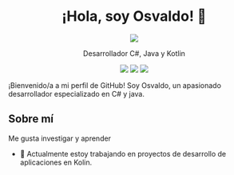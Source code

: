 <h1 align="center">¡Hola, soy Osvaldo! 👋</h1>

<p align="center">
  <a href="enlace-a-tu-perfil-de-github"><img src="https://img.shields.io/badge/GitHub-theriser44-blue?style=flat-square&logo=github"></a>
</p>

<p align="center">Desarrollador C#, Java y Kotlin</p>

<p align="center">
  <img src="https://img.shields.io/badge/C%23-Expert-green?style=flat-square&logo=csharp">
  <img src="https://img.shields.io/badge/.NET-Proficient-yellow?style=flat-square&logo=dotnet">

  <img src="https://img.shields.io/badge/C%23-Junior-green?style=flat-square&logo=Kotlin">
</p>

¡Bienvenido/a a mi perfil de GitHub! Soy Osvaldo, un apasionado desarrollador especializado en C# y java.

## Sobre mí

Me gusta investigar y aprender

- 🔭 Actualmente estoy trabajando en proyectos de desarrollo de aplicaciones en Kolin.

